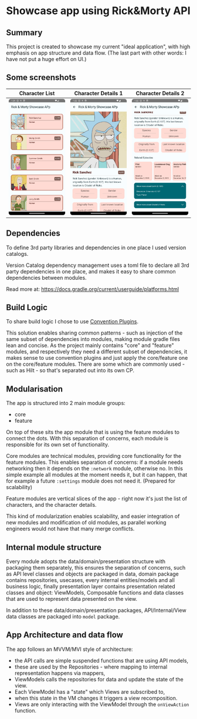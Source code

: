 # Showcase app using Rick&Morty API 
## Summary

This project is created to showcase my current "ideal application", with high emphasis on app structure and data flow.
(The last part with other words: I have not put a huge effort on UI.)

## Some screenshots
| Character List                        | Character Details 1                        | Character Details 2                        |
|---------------------------------------|--------------------------------------------|--------------------------------------------|
| ![Image 1](../images/screen_list.png) | ![Image 2](../images/screen_details_1.png) | ![Image 3](../images/screen_details_2.png) |

## Dependencies
To define 3rd party libraries and dependencies in one place I used version catalogs.

Version Catalog dependency management uses a toml file to declare all 3rd party dependencies in one 
place, and makes it easy to share common dependencies between modules.

Read more at: https://docs.gradle.org/current/userguide/platforms.html

## Build Logic
To share build logic I chose to use [Convention Plugins](https://docs.gradle.org/current/samples/sample_convention_plugins.html).

This solution enables sharing common patterns - such as injection of the same subset of dependencies
into modules, making module gradle files lean and concise. As the project mainly contains "core" and
"feature" modules, and respectively they need a different subset of dependencies, it makes sense to 
use convention plugins and just apply the core/feature one on the core/feature modules.
There are some which are commonly used - such as Hilt - so that's separated out into its own CP.

## Modularisation
The app is structured into 2 main module groups:
- core
- feature

On top of these sits the app module that is using the feature modules to connect the dots. 
With this separation of concerns, each module is responsible for its own set of functionality. 

Core modules are technical modules, providing core functionality for the feature modules. 
This enables separation of concerns: if a module needs networking then it depends on the `:network`
module, otherwise no. In this simple example all modules at the moment needs it, but it can happen, 
that for example a future `:settings` module does not need it. (Prepared for scalability)

Feature modules are vertical slices of the app - right now it's just the list of characters,
and the character details. 

This kind of modularization enables scalability, and easier integration of new modules 
and modification of old modules, as parallel working engineers would not have that many merge conflicts.

## Internal module structure
Every module adopts the data/domain/presentation structure with packaging them separately, 
this ensures the separation of concerns, such as API level classes and objects are packaged in data,
domain package contains repositories, usecases, every internal entities/models and all business logic,
finally presentation layer contains presentation related classes and object: ViewModels, Composable 
functions and data classes that are used to represent data presented on the view.

In addition to these data/domain/presentation packages, API/Internal/View data classes are packaged
into `model` package. 

## App Architecture and data flow
The app follows an MVVM/MVI style of architecture: 
- the API calls are simple suspended functions that are using API models,
- these are used by the Repositories - where mapping to internal representation happens via mappers,
- ViewModels calls the repositories for data and update the state of the view. 
- Each ViewModel has a "state" which Views are subscribed to, 
- when this state in the VM changes it triggers a view recomposition.
- Views are only interacting with the ViewModel through the `onViewAction` function.
